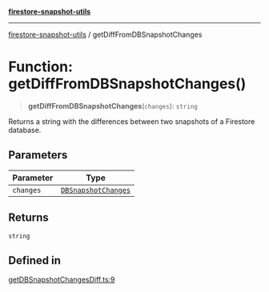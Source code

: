 [**firestore-snapshot-utils**](../README.md)

---

[firestore-snapshot-utils](../README.md) / getDiffFromDBSnapshotChanges

# Function: getDiffFromDBSnapshotChanges()

> **getDiffFromDBSnapshotChanges**(`changes`): `string`

Returns a string with the differences between two snapshots of a Firestore
database.

## Parameters

| Parameter | Type                                                      |
| --------- | --------------------------------------------------------- |
| `changes` | [`DBSnapshotChanges`](../interfaces/DBSnapshotChanges.md) |

## Returns

`string`

## Defined in

[getDBSnapshotChangesDiff.ts:9](https://github.com/ericvera/firestore-snapshot-utils/blob/main/src/getDBSnapshotChangesDiff.ts#L9)
